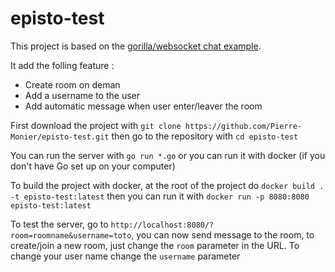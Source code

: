 # episto-test



This project is based on the [gorilla/websocket chat example](https://github.com/gorilla/websocket/tree/master/examples/chat). 

It add the folling feature : 

* Create room on deman
* Add a username to the user
* Add automatic message when user enter/leaver the room

First download the project with `git clone https://github.com/Pierre-Monier/episto-test.git` then go to the repository with `cd episto-test`

You can run the server with `go run *.go` or you can run it with docker (if you don't have Go set up on your computer) 

To build the project with docker, at the root of the project do `docker build . -t episto-test:latest` then you can run it with `docker run -p 8080:8080 episto-test:latest`

To test the server, go to `http://localhost:8080/?room=roomname&username=toto`, you can now send message to the room, to create/join a new room, just change the `room` parameter in the URL. To change your user name change the `username` parameter 
